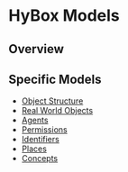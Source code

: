 
# HyBox Models


## Overview



## Specific Models

* [Object Structure][structure]
* [Real World Objects][rwo]
* [Agents][agents]
* [Permissions][permissions]
* [Identifiers][identifiers]
* [Places][places]
* [Concepts][concepts]



[structure]: structure.md
[rwo]: rwo.md
[agents]: agents.md
[permissions]: permissions.md
[identifiers]: identifiers.md
[places]: places.md
[concepts]: concepts.md




